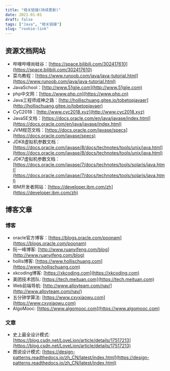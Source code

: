 ```yaml
---
title: "相关链接(持续更新)"
date: 2021-01-01
draft: false
tags: ["Java", "相关链接"]
slug: "rookie-link"
---
```


## 资源文档网站
- 哔哩哔哩尚硅谷：[https://space.bilibili.com/302417610](https://space.bilibili.com/302417610)
- 菜鸟教程：[https://www.runoob.com/java/java-tutorial.html](https://www.runoob.com/java/java-tutorial.html)
- JavaSchool：[http://www.51gjie.com](http://www.51gjie.com)
- php中文网：[https://www.php.cn](https://www.php.cn)
- Java工程师成神之路：[http://hollischuang.gitee.io/tobetopjavaer](http://hollischuang.gitee.io/tobetopjavaer)
- CyC2018：[http://www.cyc2018.xyz](http://www.cyc2018.xyz)
- JavaSE文档：[https://docs.oracle.com/en/java/javase/index.html](https://docs.oracle.com/en/java/javase/index.html)
- JVM规范文档：[https://docs.oracle.com/javase/specs](https://docs.oracle.com/javase/specs)
- JDK8虚拟机参数文档：[https://docs.oracle.com/javase/8/docs/technotes/tools/unix/java.html](https://docs.oracle.com/javase/8/docs/technotes/tools/unix/java.html)
- JDK7虚拟机参数文档：[https://docs.oracle.com/javase/7/docs/technotes/tools/solaris/java.html](https://docs.oracle.com/javase/7/docs/technotes/tools/solaris/java.html)
- IBM开发者网站：[https://developer.ibm.com/zh](https://developer.ibm.com/zh)

## 博客文章

### 博客
- oracle官方博客：[https://blogs.oracle.com/poonam](https://blogs.oracle.com/poonam)
- 阮一峰博客: [http://www.ruanyifeng.com/blog](http://www.ruanyifeng.com/blog)
- hollis博客: [https://www.hollischuang.com](https://www.hollischuang.com)
- xkcoding博客: [https://xkcoding.com](https://xkcoding.com)
- 美团技术团队: [https://tech.meituan.com](https://tech.meituan.com)
- Web前端导航: [http://www.alloyteam.com/nav/](http://www.alloyteam.com/nav/)
- 五分钟学算法: [https://www.cxyxiaowu.com](https://www.cxyxiaowu.com)
- AlgoMooc: [https://www.algomooc.com](https://www.algomooc.com)

### 文章
- 史上最全设计模式: [https://blog.csdn.net/LoveLion/article/details/17517213](https://blog.csdn.net/LoveLion/article/details/17517213)
- 图说设计模式: [https://design-patterns.readthedocs.io/zh_CN/latest/index.html](https://design-patterns.readthedocs.io/zh_CN/latest/index.html)

